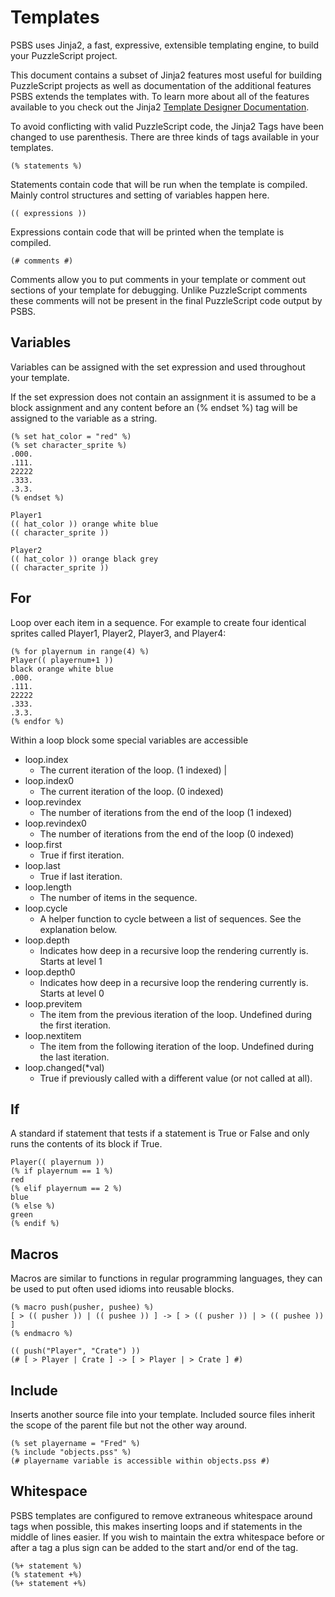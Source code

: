 # Templates

PSBS uses Jinja2, a fast, expressive, extensible templating engine, to build your PuzzleScript project.

This document contains a subset of Jinja2 features most useful for building PuzzleScript projects as well as documentation of the additional features PSBS extends the templates with. To learn more about all of the features available to you check out the Jinja2 [Template Designer Documentation](https://jinja.palletsprojects.com/en/3.1.x/templates/).

To avoid conflicting with valid PuzzleScript code, the Jinja2 Tags have been changed to use parenthesis.  There are three kinds of tags available in your templates.
```psbs
(% statements %)
```
Statements contain code that will be run when the template is compiled.  Mainly control structures and setting of variables happen here.
```psbs
(( expressions ))
```
Expressions contain code that will be printed when the template is compiled.
```psbs
(# comments #)
```
Comments allow you to put comments in your template or comment out sections of your template for debugging.  Unlike PuzzleScript comments these comments will not be present in the final PuzzleScript code output by PSBS.

## Variables

Variables can be assigned with the set expression and used throughout your template.

If the set expression does not contain an assignment it is assumed to be a block assignment and any content before an (% endset %) tag will be assigned to the variable as a string.

```psbs
(% set hat_color = "red" %)
(% set character_sprite %)
.000.
.111.
22222
.333.
.3.3.
(% endset %)

Player1
(( hat_color )) orange white blue
(( character_sprite ))

Player2
(( hat_color )) orange black grey
(( character_sprite ))
```

## For

Loop over each item in a sequence.  For example to create four identical sprites called Player1, Player2, Player3, and Player4:

```psbs
(% for playernum in range(4) %)
Player(( playernum+1 ))
black orange white blue
.000.
.111.
22222
.333.
.3.3.
(% endfor %)
```

Within a loop block some special variables are accessible

- loop.index
  - The current iteration of the loop. (1 indexed) |
- loop.index0
  - The current iteration of the loop. (0 indexed)
- loop.revindex
  - The number of iterations from the end of the loop (1 indexed)
- loop.revindex0
  - The number of iterations from the end of the loop (0 indexed)
- loop.first
  - True if first iteration.
- loop.last
  - True if last iteration.
- loop.length
  - The number of items in the sequence.
- loop.cycle
  - A helper function to cycle between a list of sequences. See the explanation below.
- loop.depth
  - Indicates how deep in a recursive loop the rendering currently is. Starts at level 1
- loop.depth0
  - Indicates how deep in a recursive loop the rendering currently is. Starts at level 0
- loop.previtem
  - The item from the previous iteration of the loop. Undefined during the first iteration.
- loop.nextitem
  - The item from the following iteration of the loop. Undefined during the last iteration.
- loop.changed(*val)
  - True if previously called with a different value (or not called at all).

## If

A standard if statement that tests if a statement is True or False and only runs the contents of its block if True.

```psbs
Player(( playernum ))
(% if playernum == 1 %)
red
(% elif playernum == 2 %)
blue
(% else %)
green
(% endif %)
```

## Macros

Macros are similar to functions in regular programming languages, they can be used to put often used idioms into reusable blocks.

```psbs
(% macro push(pusher, pushee) %)
[ > (( pusher )) | (( pushee )) ] -> [ > (( pusher )) | > (( pushee )) ]
(% endmacro %)

(( push("Player", "Crate") ))
(# [ > Player | Crate ] -> [ > Player | > Crate ] #)
```

## Include

Inserts another source file into your template.  Included source files inherit the scope of the parent file but not the other way around.

```psbs
(% set playername = "Fred" %)
(% include "objects.pss" %)
(# playername variable is accessible within objects.pss #)
```

## Whitespace

PSBS templates are configured to remove extraneous whitespace around tags when possible, this makes inserting loops and if statements in the middle of lines easier.  If you wish to maintain the extra whitespace before or after a tag a plus sign can be added to the start and/or end of the tag.

```psbs
(%+ statement %)
(% statement +%)
(%+ statement +%)
```
